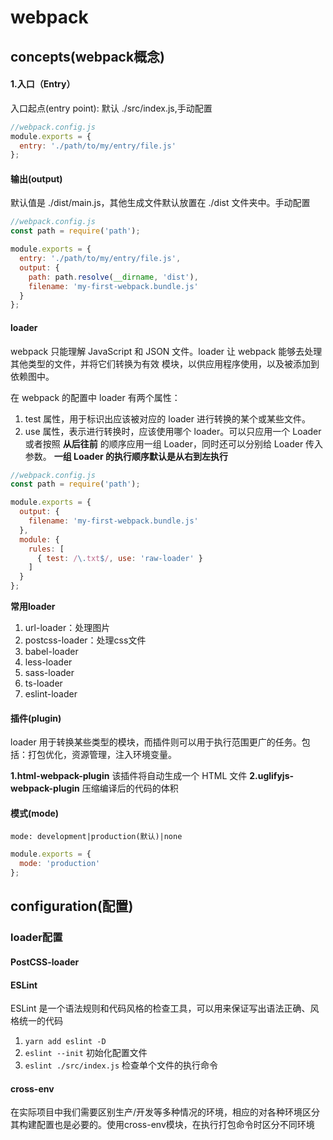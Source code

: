 # webpack
## concepts(webpack概念)
#### 1.入口（Entry）
入口起点(entry point): 默认 ./src/index.js,手动配置
```js
//webpack.config.js
module.exports = {
  entry: './path/to/my/entry/file.js'
};
```
#### 输出(output)
 默认值是 ./dist/main.js，其他生成文件默认放置在 ./dist 文件夹中。手动配置
```js
//webpack.config.js
const path = require('path');

module.exports = {
  entry: './path/to/my/entry/file.js',
  output: {
    path: path.resolve(__dirname, 'dist'),
    filename: 'my-first-webpack.bundle.js'
  }
};
```

#### loader
webpack 只能理解 JavaScript 和 JSON 文件。loader 让 webpack 能够去处理其他类型的文件，并将它们转换为有效 模块，以供应用程序使用，以及被添加到依赖图中。

在 webpack 的配置中 loader 有两个属性：
   1. test 属性，用于标识出应该被对应的 loader 进行转换的某个或某些文件。
   2. use 属性，表示进行转换时，应该使用哪个 loader。可以只应用一个 Loader 或者按照 **从后往前** 的顺序应用一组 Loader，同时还可以分别给 Loader 传入参数。 **一组 Loader 的执行顺序默认是从右到左执行**

```js
//webpack.config.js
const path = require('path');

module.exports = {
  output: {
    filename: 'my-first-webpack.bundle.js'
  },
  module: {
    rules: [
      { test: /\.txt$/, use: 'raw-loader' }
    ]
  }
};
```
 **常用loader**
 1. url-loader：处理图片
 2. postcss-loader：处理css文件
 3. babel-loader
 4. less-loader
 5. sass-loader
 6. ts-loader
 7. eslint-loader

#### 插件(plugin)
loader 用于转换某些类型的模块，而插件则可以用于执行范围更广的任务。包括：打包优化，资源管理，注入环境变量。

**1.html-webpack-plugin**
该插件将自动生成一个 HTML 文件
**2.uglifyjs-webpack-plugin**
压缩编译后的代码的体积

#### 模式(mode)
`mode: development|production(默认)|none`
```js
module.exports = {
  mode: 'production'
};
```

## configuration(配置)
### loader配置
#### PostCSS-loader

#### ESLint
ESLint 是一个语法规则和代码风格的检查工具，可以用来保证写出语法正确、风格统一的代码

1. `yarn add eslint -D`
2. `eslint --init` 初始化配置文件
3. `eslint ./src/index.js` 检查单个文件的执行命令

#### cross-env
在实际项目中我们需要区别生产/开发等多种情况的环境，相应的对各种环境区分其构建配置也是必要的。使用cross-env模块，在执行打包命令时区分不同环境


 

